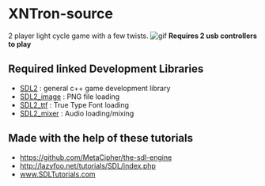 # XNTron-source
2 player light cycle game with a few twists.
![gif](https://github.com/abobco/XNTron-source/blob/master/xnTronDemo1.gif)
**Requires 2 usb controllers to play**
## Required linked Development Libraries 
* [SDL2](https://www.libsdl.org/download-2.0.php) : general c++ game development library
* [SDL2_image](https://www.libsdl.org/projects/SDL_image/) : PNG file loading
* [SDL2_ttf](https://www.libsdl.org/projects/SDL_ttf/) : True Type Font loading 
* [SDL2_mixer](https://www.libsdl.org/projects/SDL_mixer/) : Audio loading/mixing



## Made with the help of these tutorials
* https://github.com/MetaCipher/the-sdl-engine
* http://lazyfoo.net/tutorials/SDL/index.php
* www.SDLTutorials.com
